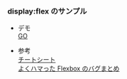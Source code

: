 ### display:flex のサンプル

- デモ  
  [GO](https://setogawamasao.github.io/display-flex/index.html)

- 参考  
  [チートシート](https://www.webcreatorbox.com/tech/css-flexbox-cheat-sheet)  
  [よくハマった Flexbox のバグまとめ](https://note.com/takamoso/n/n32c4e6904cf7)
